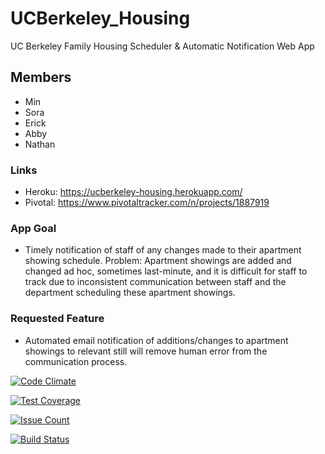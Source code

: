 # UCBerkeley_Housing
UC Berkeley Family Housing Scheduler &amp; Automatic Notification Web App

## Members
 - Min
 - Sora
 - Erick
 - Abby
 - Nathan

### Links
 - Heroku: https://ucberkeley-housing.herokuapp.com/ 
 - Pivotal: https://www.pivotaltracker.com/n/projects/1887919
 

### App Goal
 - Timely notification of staff of any changes made to their apartment showing schedule. Problem: Apartment showings are added and changed ad hoc, sometimes last-minute, and it is difficult for staff to track due to inconsistent communication between staff and the department scheduling these apartment showings.

### Requested Feature
 - Automated email notification of additions/changes to apartment showings to relevant still will remove human error from the communication process.


[![Code Climate](https://codeclimate.com/github/rails/rails/badges/gpa.svg)](https://codeclimate.com/github/rails/rails)

[![Test Coverage](https://codeclimate.com/github/rails/rails/badges/coverage.svg)](https://codeclimate.com/github/rails/rails/coverage)

[![Issue Count](https://codeclimate.com/github/rails/rails/badges/issue_count.svg)](https://codeclimate.com/github/rails/rails)

[![Build Status](https://travis-ci.org/mingujo/UCBerkeley_Housing.svg?branch=master)](https://travis-ci.org/mingujo/UCBerkeley_Housing)